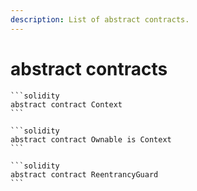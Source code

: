 ```yaml
---
description: List of abstract contracts.
---
```


# abstract contracts

````solidity
```solidity
abstract contract Context
```
````

````solidity
```solidity
abstract contract Ownable is Context
```
````

````solidity
```solidity
abstract contract ReentrancyGuard
```
````
